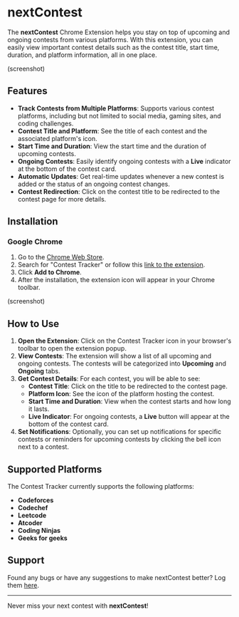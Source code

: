 # nextContest

The **nextContest** Chrome Extension helps you stay on top of upcoming and ongoing contests from various platforms. With this extension, you can easily view important contest details such as the contest title, start time, duration, and platform information, all in one place.

(screenshot)

## Features

- **Track Contests from Multiple Platforms**: Supports various contest platforms, including but not limited to social media, gaming sites, and coding challenges.
- **Contest Title and Platform**: See the title of each contest and the associated platform's icon.
- **Start Time and Duration**: View the start time and the duration of upcoming contests.
- **Ongoing Contests**: Easily identify ongoing contests with a **Live** indicator at the bottom of the contest card.
- **Automatic Updates**: Get real-time updates whenever a new contest is added or the status of an ongoing contest changes.
- **Contest Redirection**: Click on the contest title to be redirected to the contest page for more details.

## Installation

### Google Chrome

1. Go to the [Chrome Web Store](https://chrome.google.com/webstore).
2. Search for "Contest Tracker" or follow this [link to the extension](#).
3. Click **Add to Chrome**.
4. After the installation, the extension icon will appear in your Chrome toolbar.

(screenshot)

## How to Use

1. **Open the Extension**: Click on the Contest Tracker icon in your browser's toolbar to open the extension popup.
2. **View Contests**: The extension will show a list of all upcoming and ongoing contests. The contests will be categorized into **Upcoming** and **Ongoing** tabs.
3. **Get Contest Details**: For each contest, you will be able to see:
   - **Contest Title**: Click on the title to be redirected to the contest page.
   - **Platform Icon**: See the icon of the platform hosting the contest.
   - **Start Time and Duration**: View when the contest starts and how long it lasts.
   - **Live Indicator**: For ongoing contests, a **Live** button will appear at the bottom of the contest card.
4. **Set Notifications**: Optionally, you can set up notifications for specific contests or reminders for upcoming contests by clicking the bell icon next to a contest.

## Supported Platforms

The Contest Tracker currently supports the following platforms:

- **Codeforces**
- **Codechef**
- **Leetcode**
- **Atcoder**
- **Coding Ninjas**
- **Geeks for geeks**

## Support

Found any bugs or have any suggestions to make nextContest better?
Log them [here](https://github.com/karanarjunjr/cp-calendar/issues).

---

Never miss your next contest with **nextContest**!
